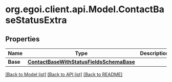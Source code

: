# org.egoi.client.api.Model.ContactBaseStatusExtra
## Properties

Name | Type | Description | Notes
------------ | ------------- | ------------- | -------------
**Base** | [**ContactBaseWithStatusFieldsSchemaBase**](ContactBaseWithStatusFieldsSchemaBase.md) |  | [optional] 

[[Back to Model list]](../README.md#documentation-for-models) [[Back to API list]](../README.md#documentation-for-api-endpoints) [[Back to README]](../README.md)


